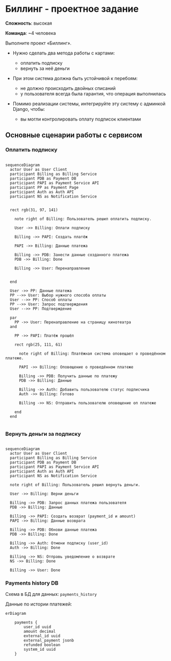 # Биллинг - проектное задание

**Сложность**: высокая

**Команда**: ~4 человека

Выполните проект «Биллинг».
- Нужно сделать два метода работы с картами:
  - оплатить подписку
  - вернуть за неё деньги

- При этом система должна быть устойчивой к перебоям:
  - не должно происходить двойных списаний
  - у пользователя всегда была гарантия, что операция выполнилась

- Помимо реализации системы, интегрируйте эту систему с админкой Django, чтобы:
  - вы могли контролировать оплату подписок клиентами


## Основные сценарии работы с сервисом

### Оплатить подписку

```mermaid

sequenceDiagram
  actor User as User Client
  participant Billing as Billing Service
  participant PDB as Payment DB
  participant PAPI as Payment Service API
  participant PP as Payment Page
  participant Auth as Auth API
  participant NS as Notification Service


  rect rgb(31, 97, 141)

    note right of Billing: Пользователь решил оплатить подписку.

    User ->> Billing: Оплати подписку

    Billing ->> PAPI: Создать платёж

    PAPI ->> Billing: Данные платежа

    Billing ->> PDB: Занести данные созданного платежа
    PDB ->> Billing: Done

    Billing ->> User: Перенаправление


  end

  User ->> PP: Данные платежа
  PP -->> User: Выбор нужного способа оплаты
  User -->> PP: Способ оплаты
  PP -->> User: Запрос подтверждения
  User -->> PP: Подтверждение

  par
    PP ->> User: Перенаправление на страницу кинотеатра
  and

    PP ->> PAPI: Платёж прошёл

    rect rgb(25, 111, 61)

      note right of Billing: Платёжная система оповещает о проведённом платеже.

      PAPI ->> Billing: Оповещение о проведённом платеже

      Billing ->> PDB: Получить данные по платежу
      PDB ->> Billing: Данные

      Billing ->> Auth: Добавить пользователю статус подписчика
      Auth ->> Billing: Готово

      Billing ->> NS: Отправить пользователю оповещение оп платеже

    end
  end


```

### Вернуть деньги за подписку

```mermaid

sequenceDiagram
  actor User as User Client
  participant Billing as Billing Service
  participant PDB as Payment DB
  participant PAPI as Payment Service API
  participant Auth as Auth API
  participant NS as Notification Service

  note right of Billing: Пользователь решил вернуть деньги.

  User ->> Billing: Верни деньги

  Billing ->> PDB: Запрос данных платежа пользователя
  PDB ->> Billing: Данные

  Billing ->> PAPI: Создать возврат (payment_id и amount)
  PAPI ->> Billing: Данные возврата

  Billing ->> PDB: Обнови данные платежа
  PDB ->> Billing: Done

  Billing ->> Auth: Отмени подписку (user_id)
  Auth ->> Billing: Done

  Billing ->> NS: Отправь уведомление о возврате
  NS ->> Billing: Done

  Billing ->> User: Done

```
### Payments history DB

Схема в БД для данных: `payments_history`


Данные по истории платежей:

```mermaid
erDiagram

    payments {
        user_id uuid
        amount decimal
        external_id uuid
        external_payment jsonb
        refunded boolean
        system_id uuid
    }

```
